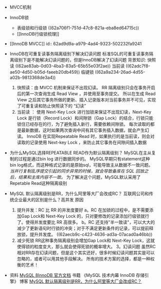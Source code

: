 - MVCC机制
- InnoDB锁
	- 表级锁和行级锁
	  ((62a706f1-751d-47c8-821a-eba8ed64715c))
	- [[InnoDB行级锁梳理]]
- [[InnoDB MVCC]]
  id:: 62ad9d9a-a979-4ad4-9323-502232fa9241
- InnoDB在可重复读事务隔离级别下解决幻读问题
  标准SQL的可重复读事务隔离级别下是不能解决幻读问题的，但是InnoDB解决了幻读问题
  背景知识:
  快照读 ((62ae83ab-0d03-4ba3-83a5-65b55e03f2ae)) 
  当前读 ((62adc7f8-ae50-4d50-b05d-faeeb20db459)) 
  临键锁 ((62a9a234-26ad-4d55-a02b-9813368de3a4)) 
  
  1. 快照读：由 MVCC 机制来保证不出现幻读。
  RR 隔离级别只会在事务开启后的第一次查询生成 Read View ，并使用至事务提交。
  所以在生成 Read View 之后其它事务所做的更新、插入记录版本对当前事务并不可见，实现了可重复读和防止快照读下的 “幻读”
  2. 当前读 ： 使用 Next-Key Lock 进行加锁来保证不出现幻读，Next-Key Lock 是行锁（Record Lock）和间隙锁（Gap Lock）的结合，行锁只能锁住已经存在的行，为了避免插入新行，需要依赖间隙锁。
  每次读取的都是最新数据，这时如果两次查询中间有其它事务插入数据，就会产生幻读。
  InnoDB 在实现Repeatable Read 时，如果执行的是当前读，则会对读取的记录使用 Next-key Lock ，来防止其它事务在间隙间插入数据
- 为什么MySQL选择REPEATABLE READ作为默认隔离级别？
  MySQL在主从复制的过程是通过bin log 进行数据同步的。
  MySQL早期只有statement这种bin log格式，而这种格式记录的是原始sql，可能导致主从数据不一致问题。
  *当并行复制乱序提交引起的同步异常的时候，就会导致备库在 SQL 回放之后，结果和主库内容不一致。*
  为了解决这个问题，MySQL默认采用了Repetable Read这种隔离级别
- MySQL 默认隔离级别是RR，为什么阿里等大厂会改成RC？
  互联网公司和传统企业最大的区别是什么？高并发
  原因
  1. 提升并发：RC 比 RR 的并发度要好
  a。RC 在加锁的过程中，是不需要添加Gap Lock和 Next-Key Lock 的，只对要修改的记录添加行级锁就行了。使得并发度要比 RR 高很多。
  b。RC 还支持"半一致读"，可以大大的减少了更新语句时行锁的冲突；对于不满足更新条件的记录，可以提前释放锁，提升并发度。
  ((62aecb9c-c423-4636-ad3a-07acad0a46bb)) 
  2. 减少死锁
  RR这种事务隔离级别会增加Gap Lock和 Next-Key Lock，这就使得锁的粒度变大，那么就会使得死锁的概率增大。
  3。幻读问题
  虽然RC相对RR存在幻读问题，但是这个其实还好，很多时候幻读问题其实是可以忽略的，或者可以用其他手段解决。
  所有的技术方案的选择，都是一种权衡的艺术！
- 资料
  [MySQL 8InnoDB 官方文档](https://dev.mysql.com/doc/refman/8.0/en/innodb-storage-engine.html)
  书籍
  《MySQL 技术内幕 InnoDB 存储引擎》
  博客
  [MySQL 默认隔离级别是RR，为什么阿里等大厂会改成RC？](https://mp.weixin.qq.com/s/mIz0T0v68_dvUgCrj-qdug)